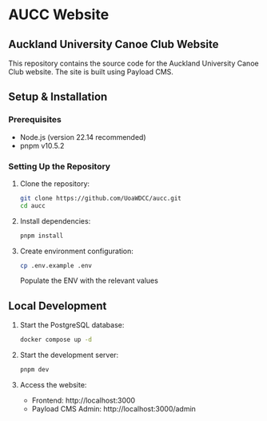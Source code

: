 # AUCC Website


## Auckland University Canoe Club Website

This repository contains the source code for the Auckland University Canoe Club website. The site is built using Payload CMS.

## Setup & Installation

### Prerequisites

- Node.js (version 22.14 recommended)
- pnpm v10.5.2

### Setting Up the Repository

1. Clone the repository:
    ```bash
    git clone https://github.com/UoaWDCC/aucc.git
    cd aucc
    ```

2. Install dependencies:
    ```bash
    pnpm install
    ```

3. Create environment configuration:
    ```bash
    cp .env.example .env
    ```
    Populate the ENV with the relevant values

## Local Development

1. Start the PostgreSQL database:
    ```bash
    docker compose up -d
    ```

2. Start the development server:
    ```bash
    pnpm dev
    ```

3. Access the website:
    - Frontend: http://localhost:3000
    - Payload CMS Admin: http://localhost:3000/admin
